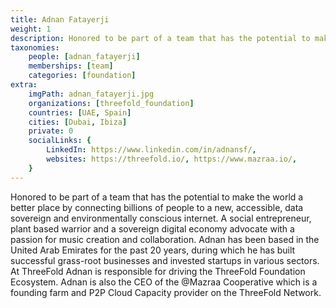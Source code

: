 ```yaml
---
title: Adnan Fatayerji
weight: 1
description: Honored to be part of a team that has the potential to make the world a better place..
taxonomies:
    people: [adnan_fatayerji]
    memberships: [team]
    categories: [foundation]
extra:
    imgPath: adnan_fatayerji.jpg
    organizations: [threefold_foundation]
    countries: [UAE, Spain]
    cities: [Dubai, Ibiza]
    private: 0
    socialLinks: {
        LinkedIn: https://www.linkedin.com/in/adnansf/,
        websites: https://threefold.io/, https://www.mazraa.io/,
    }
---
```


Honored to be part of a team that has the potential to make the world a better place by connecting billions of people to a new, accessible, data sovereign and environmentally conscious internet. A social entrepreneur, plant based warrior and a sovereign digital economy advocate with a passion for music creation and collaboration. Adnan has been based in the United Arab Emirates for the past 20 years, during which he has built successful grass-root businesses and invested startups in various sectors. At ThreeFold Adnan is responsible for driving the ThreeFold Foundation Ecosystem. Adnan is also the CEO of the @Mazraa Cooperative which is a founding farm and P2P Cloud Capacity provider on the ThreeFold Network.
